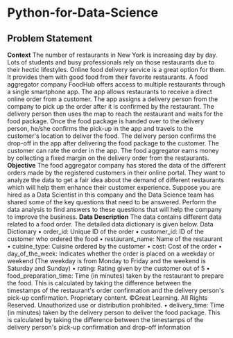 # Python-for-Data-Science
## Problem Statement
**Context**
The number of restaurants in New York is increasing day by day. Lots of students and busy professionals 
rely on those restaurants due to their hectic lifestyles. Online food delivery service is a great option for 
them. It provides them with good food from their favorite restaurants. A food aggregator company FoodHub 
offers access to multiple restaurants through a single smartphone app.
The app allows restaurants to receive a direct online order from a customer. The app assigns a delivery 
person from the company to pick up the order after it is confirmed by the restaurant. The delivery person 
then uses the map to reach the restaurant and waits for the food package. Once the food package is 
handed over to the delivery person, he/she confirms the pick-up in the app and travels to the customer's 
location to deliver the food. The delivery person confirms the drop-off in the app after delivering the food 
package to the customer. The customer can rate the order in the app. The food aggregator earns money 
by collecting a fixed margin on the delivery order from the restaurants.
**Objective**
The food aggregator company has stored the data of the different orders made by the registered customers 
in their online portal. They want to analyze the data to get a fair idea about the demand of different 
restaurants which will help them enhance their customer experience. Suppose you are hired as a Data 
Scientist in this company and the Data Science team has shared some of the key questions that need to be 
answered. Perform the data analysis to find answers to these questions that will help the company to 
improve the business.
**Data Description**
The data contains different data related to a food order. The detailed data dictionary is given below.
Data Dictionary
• order_id: Unique ID of the order
• customer_id: ID of the customer who ordered the food
• restaurant_name: Name of the restaurant
• cuisine_type: Cuisine ordered by the customer
• cost: Cost of the order
• day_of_the_week: Indicates whether the order is placed on a weekday or weekend (The 
weekday is from Monday to Friday and the weekend is Saturday and Sunday)
• rating: Rating given by the customer out of 5
• food_preparation_time: Time (in minutes) taken by the restaurant to prepare the food. This is 
calculated by taking the difference between the timestamps of the restaurant's order 
confirmation and the delivery person's pick-up confirmation.
Proprietary content. ©Great Learning. All Rights Reserved. Unauthorized use or distribution prohibited.
• delivery_time: Time (in minutes) taken by the delivery person to deliver the food package. This 
is calculated by taking the difference between the timestamps of the delivery person's pick-up 
confirmation and drop-off information
